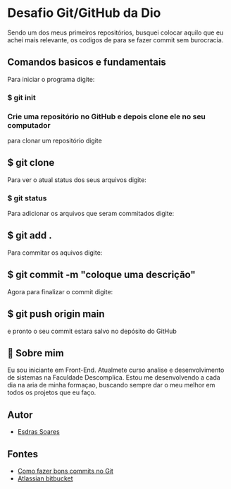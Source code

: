 
# Desafio Git/GitHub da Dio

Sendo um dos meus primeiros repositórios, busquei colocar 
aquilo que eu achei mais relevante, os codigos de para se 
fazer commit sem burocracia.

## Comandos basicos e fundamentais

Para iniciar o programa digite:
### $ git init
### Crie uma repositório no GitHub e depois clone ele no seu computador

para clonar um repositório digite 

## $ git clone  <!-- mais o link do seu repositório-->

Para ver o atual status dos seus arquivos digite:

### $ git status

Para adicionar os arquivos que seram commitados digite:

## $ git add .

Para commitar os aquivos digite: 
## $ git commit -m "coloque uma descrição"
 
Agora para finalizar o commit digite:

## $ git push origin main

e pronto o seu commit estara salvo no depósito do GitHub
## 🚀 Sobre mim
Eu sou iniciante em Front-End.
Atualmete curso analise e desenvolvimento de sistemas na Faculdade Descomplica. 
Estou me desenvolvendo a cada dia na aria de minha formaçao,
 buscando sempre dar o meu melhor em todos os projetos que eu faço.


## Autor

- [Esdras Soares](https://github.com/ApenasEsdras/ApenasEsdras)

## Fontes

- [Como fazer bons commits no Git](https://ruanbrandao.com.br/2020/02/04/como-fazer-um-bom-commit/#:~:text=Como%20fazer%20um%20commit%20Fazer%20um%20commit%20tem,not%20staged%20for%20commit%3A%20%28use%20%22git%20add%20%3Cfile%3E...%22)
- [Atlassian bitbucket](https://www.atlassian.com/br/git/tutorials/learn-git-with-bitbucket-cloud)
